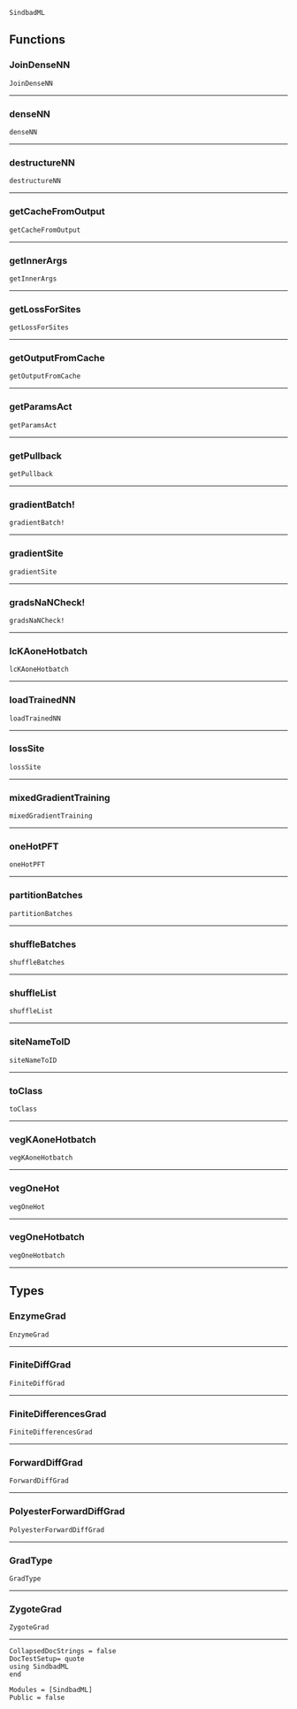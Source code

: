 ```@docs
SindbadML
```
## Functions

### JoinDenseNN
```@docs
JoinDenseNN
```

----

### denseNN
```@docs
denseNN
```

----

### destructureNN
```@docs
destructureNN
```

----

### getCacheFromOutput
```@docs
getCacheFromOutput
```

----

### getInnerArgs
```@docs
getInnerArgs
```

----

### getLossForSites
```@docs
getLossForSites
```

----

### getOutputFromCache
```@docs
getOutputFromCache
```

----

### getParamsAct
```@docs
getParamsAct
```

----

### getPullback
```@docs
getPullback
```

----

### gradientBatch!
```@docs
gradientBatch!
```

----

### gradientSite
```@docs
gradientSite
```

----

### gradsNaNCheck!
```@docs
gradsNaNCheck!
```

----

### lcKAoneHotbatch
```@docs
lcKAoneHotbatch
```

----

### loadTrainedNN
```@docs
loadTrainedNN
```

----

### lossSite
```@docs
lossSite
```

----

### mixedGradientTraining
```@docs
mixedGradientTraining
```

----

### oneHotPFT
```@docs
oneHotPFT
```

----

### partitionBatches
```@docs
partitionBatches
```

----

### shuffleBatches
```@docs
shuffleBatches
```

----

### shuffleList
```@docs
shuffleList
```

----

### siteNameToID
```@docs
siteNameToID
```

----

### toClass
```@docs
toClass
```

----

### vegKAoneHotbatch
```@docs
vegKAoneHotbatch
```

----

### vegOneHot
```@docs
vegOneHot
```

----

### vegOneHotbatch
```@docs
vegOneHotbatch
```

----

## Types

### EnzymeGrad
```@docs
EnzymeGrad
```

----

### FiniteDiffGrad
```@docs
FiniteDiffGrad
```

----

### FiniteDifferencesGrad
```@docs
FiniteDifferencesGrad
```

----

### ForwardDiffGrad
```@docs
ForwardDiffGrad
```

----

### PolyesterForwardDiffGrad
```@docs
PolyesterForwardDiffGrad
```

----

### GradType
```@docs
GradType
```

----

### ZygoteGrad
```@docs
ZygoteGrad
```

----

```@meta
CollapsedDocStrings = false
DocTestSetup= quote
using SindbadML
end
```

```@autodocs
Modules = [SindbadML]
Public = false
```